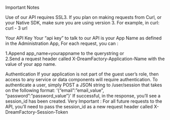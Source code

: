Important Notes

Use of our API requires SSL3. If you plan on making requests from Curl, or your Native SDK, make sure you are using version 3.
For example, in curl: curl - 3 url

Your API Key
Your “api key” to talk to our API is your App Name as defined in the Administration App, For each request, you can :

1.Append app_name=yourappname to the querystring or<br/>
2.Send a request header called X-DreamFactory-Application-Name with the value of your app name.

Authentication
If your application is not part of the guest user’s role, then access to any service or data components will require authentication.
To authenticate a user, simply POST a JSON string to /user/session that takes on the following format: ‘{“email”:”email_value”, “password”:”password_value”}’
If successful, in the response, you’ll see a session_id has been created.
Very Important : For all future requests to the API, you’ll need to pass the session_id as a new request header called X-DreamFactory-Session-Token 